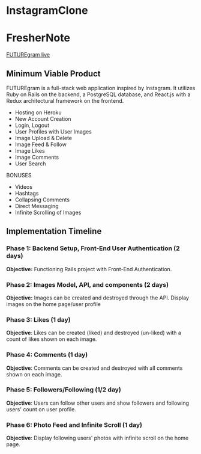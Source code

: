 # InstagramClone

# FresherNote

[FUTUREgram live][heroku]

[heroku]: http://www.herokuapp.com/futuregram

## Minimum Viable Product

FUTUREgram is a full-stack web application inspired by Instagram.  It utilizes Ruby on Rails on the backend, a PostgreSQL database, and React.js with a Redux architectural framework on the frontend.  

- Hosting on Heroku
- New Account Creation
- Login, Logout
- User Profiles with User Images
- Image Upload & Delete
- Image Feed & Follow
- Image Likes
- Image Comments
- User Search

BONUSES
- Videos
- Hashtags
- Collapsing Comments
- Direct Messaging
- Infinite Scrolling of Images

## Implementation Timeline

### Phase 1: Backend Setup, Front-End User Authentication (2 days)
**Objective:** Functioning Rails project with Front-End Authentication.

### Phase 2: Images Model, API, and components (2 days)
**Objective:** Images can be created and destroyed through the API. Display images on the home page/user profile

### Phase 3: Likes (1 day)
**Objective**: Likes can be created (liked) and destroyed (un-liked) with a count of likes shown on each image.

### Phase 4: Comments (1 day)
**Objective**: Comments can be created and destroyed with all comments shown on each image.

### Phase 5: Followers/Following (1/2 day)
**Objective**: Users can follow other users and show followers and following users' count on user profile.

### Phase 6: Photo Feed and Infinite Scroll (1 day)
**Objective**: Display following users' photos with infinite scroll on the home page.
